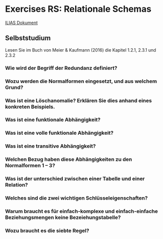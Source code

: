# Exercises RS: Relationale Schemas

[ILIAS Dokument](https://elearning.hslu.ch/ilias/goto.php?target=file_3618336_download)

## Selbststudium
Lesen Sie im Buch von Meier & Kaufmann (2016) die Kapitel 1.2.1, 2.3.1 und 2.3.2

### Wie wird der Begriff der Redundanz definiert?

### Wozu werden die Normalformen eingesetzt, und aus welchem Grund?

### Was ist eine Löschanomalie? Erklären Sie dies anhand eines konkreten Beispiels.
 
### Was ist eine funktionale Abhängigkeit?

### Was ist eine volle funktionale Abhängigkeit?

### Was ist eine transitive Abhängigkeit?

### Welchen Bezug haben diese Abhängigkeiten zu den Normalformen 1 – 3?

### Was ist der unterschied zwischen einer Tabelle und einer Relation?

### Welches sind die zwei wichtigen Schlüsseleigenschaften?

### Warum braucht es für einfach-komplexe und einfach-einfache Beziehungsmengen keine Bezeiehungstabelle?

### Wozu braucht es die siebte Regel? 

